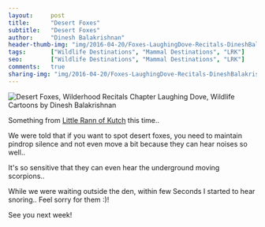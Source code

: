 ```yaml
---
layout:     post
title:      "Desert Foxes"
subtitle:   "Desert Foxes"
author:     "Dinesh Balakrishnan"
header-thumb-img: "img/2016-04-20/Foxes-LaughingDove-Recitals-DineshBalakrishnan-thumb.jpg"
tags:       ["Wildlife Destinations", "Mammal Destinations", "LRK"]
seo: 		["Wildlife Destinations", "Mammal Destinations", "LRK"]
comments:   true
sharing-img: "img/2016-04-20/Foxes-LaughingDove-Recitals-DineshBalakrishnan.jpg"
---
```



<img src="{{ site.baseurl }}/img/2016-04-20/Foxes-LaughingDove-Recitals-DineshBalakrishnan.jpg" alt="Desert Foxes, Wilderhood Recitals Chapter Laughing Dove, Wildlife Cartoons by Dinesh Balakrishnan">

<p>
Something from <a href="http://www.wilderhood.com/destination/Kutch" target="_blank">Little Rann of Kutch</a> this time..
</p>

<p>
We were told that if you want to spot desert foxes, you need to maintain pindrop silence and not even move a bit because they can hear noises so well.. 
</p>

<p>
It's so sensitive that they can even hear the underground moving scorpions..
</p>

<p>
While we were waiting outside the den, within few Seconds I started to hear snoring.. Feel sorry for them :)!
</p>

<p>
See you next week!
</p>